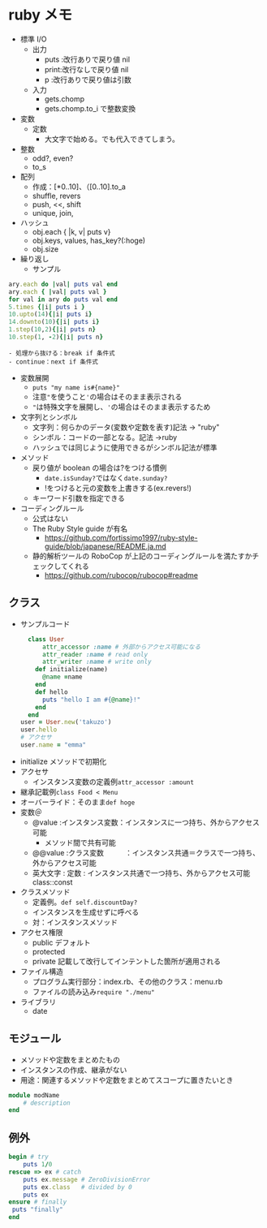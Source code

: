 # ruby メモ

- 標準 I/O
  - 出力
    - puts :改行ありで戻り値 nil
    - print:改行なしで戻り値 nil
    - p :改行ありで戻り値は引数
  - 入力
    - gets.chomp
    - gets.chomp.to_i で整数変換
- 変数
  - 定数
    - 大文字で始める。でも代入できてしまう。
- 整数
  - odd?, even?
  - to_s
- 配列
  - 作成：[*0..10]、（[0..10].to_a
  - shuffle, revers
  - push, <<, shift
  - unique, join,
- ハッシュ
  - obj.each { |k, v| puts v}
  - obj.keys, values, has_key?(:hoge)
  - obj.size
- 繰り返し
  - サンプル

```ruby
ary.each do |val| puts val end
ary.each { |val| puts val }
for val in ary do puts val end
5.times {|i| puts i }
10.upto(14){|i| puts i}
14.downto(10){|i| puts i}
1.step(10,2){|i| puts n}
10.step(1, -2){|i| puts n}
```

    - 処理から抜ける：break if 条件式
    - continue：next if 条件式

- 変数展開
  - `puts "my name is#{name}"`
  - 注意`"`を使うこと`'`の場合はそのまま表示される
  - `"`は特殊文字を展開し、`'`の場合はそのまま表示するため
- 文字列とシンボル
  - 文字列：何らかのデータ(変数や定数を表す)記法 → "ruby"
  - シンボル：コードの一部となる。記法 →ruby
  - ハッシュでは同じように使用できるがシンボル記法が標準
- メソッド
  - 戻り値が boolean の場合は?をつける慣例
    - `date.isSunday?`ではなく`date.sunday?`
	- !をつけると元の変数を上書きする(ex.revers!)
  - キーワード引数を指定できる
- コーディングルール
  - 公式はない
  - The Ruby Style guide が有名
    - https://github.com/fortissimo1997/ruby-style-guide/blob/japanese/README.ja.md
  - 静的解析ツールの RoboCop が上記のコーディングルールを満たすかチェックしてくれる
    - https://github.com/rubocop/rubocop#readme

## クラス

- サンプルコード
  ```ruby
    class User
  		attr_accessor :name # 外部からアクセス可能になる
  		attr_reader :name # read only
  		attr_writer :name # write only
      def initialize(name)
        @name =name
      end
      def hello
        puts "hello I am #{@name}!"
      end
    end
  user = User.new('takuzo')
  user.hello
  # アクセサ
  user.name = "emma"
  ```
- initialize メソッドで初期化
- アクセサ
  - インスタンス変数の定義例`attr_accessor :amount`
- 継承記載例`class Food < Menu`
- オーバーライド：そのまま`def hoge`
- 変数＠
  - @value :インスタンス変数：インスタンスに一つ持ち、外からアクセス可能
    - メソッド間で共有可能
  - @@value :クラス変数　　　：インスタンス共通＝クラスで一つ持ち、外からアクセス可能
  - 英大文字 : 定数 : インスタンス共通で一つ持ち、外からアクセス可能 class::const
- クラスメソッド
  - 定義例。`def self.discountDay?`
  - インスタンスを生成せずに呼べる
  - 対：インスタンスメソッド
- アクセス権限
  - public デフォルト
  - protected
  - private 記載して改行してインテントした箇所が適用される
- ファイル構造
  - プログラム実行部分：index.rb、その他のクラス：menu.rb
  - ファイルの読み込み`require "./menu"`
- ライブラリ
  - date

## モジュール

- メソッドや定数をまとめたもの
- インスタンスの作成、継承がない
- 用途：関連するメソッドや定数をまとめてスコープに置きたいとき

```ruby
module modName
	# description
end
```

## 例外

```ruby
begin # try
	puts 1/0
rescue => ex # catch
	puts ex.message # ZeroDivisionError
	puts ex.class   # divided by 0
	puts ex
ensure # finally
 puts "finally"
end
```
